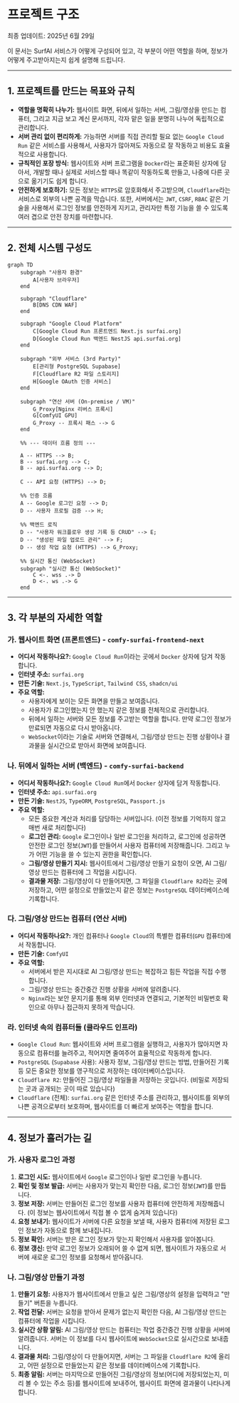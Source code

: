 # 프로젝트 구조
최종 업데이트: 2025년 6월 29일

이 문서는 SurfAI 서비스가 어떻게 구성되어 있고, 각 부분이 어떤 역할을 하며, 정보가 어떻게 주고받아지는지 쉽게 설명해 드립니다.

---

## 1. 프로젝트를 만드는 목표와 규칙

-   **역할을 명확히 나누기:** 웹사이트 화면, 뒤에서 일하는 서버, 그림/영상을 만드는 컴퓨터, 그리고 지금 보고 계신 문서까지, 각자 맡은 일을 분명히 나누어 독립적으로 관리합니다.
-   **서버 관리 없이 편리하게:** 가능하면 서버를 직접 관리할 필요 없는 `Google Cloud Run` 같은 서비스를 사용해서, 사용자가 많아져도 자동으로 잘 작동하고 비용도 효율적으로 사용합니다.
-   **규칙적인 포장 방식:** 웹사이트와 서버 프로그램을 `Docker`라는 표준화된 상자에 담아서, 개발할 때나 실제로 서비스할 때나 똑같이 작동하도록 만들고, 나중에 다른 곳으로 옮기기도 쉽게 합니다.
-   **안전하게 보호하기:** 모든 정보는 `HTTPS`로 암호화해서 주고받으며, `Cloudflare`라는 서비스로 외부의 나쁜 공격을 막습니다. 또한, 서버에서는 `JWT`, `CSRF`, `RBAC` 같은 기술을 사용해서 로그인 정보를 안전하게 지키고, 관리자만 특정 기능을 쓸 수 있도록 여러 겹으로 안전 장치를 마련합니다.

---

## 2. 전체 시스템 구성도

```mermaid
graph TD
    subgraph "사용자 환경"
        A[사용자 브라우저]
    end

    subgraph "Cloudflare"
        B[DNS CDN WAF]
    end

    subgraph "Google Cloud Platform"
        C[Google Cloud Run 프론트엔드 Next.js surfai.org]
        D[Google Cloud Run 백엔드 NestJS api.surfai.org]
    end

    subgraph "외부 서비스 (3rd Party)"
        E[관리형 PostgreSQL Supabase]
        F[Cloudflare R2 파일 스토리지]
        H[Google OAuth 인증 서비스]
    end
    
    subgraph "연산 서버 (On-premise / VM)"
        G_Proxy[Nginx 리버스 프록시]
        G[ComfyUI GPU]
        G_Proxy -- 프록시 패스 --> G
    end

    %% --- 데이터 흐름 정의 ---

    A -- HTTPS --> B;
    B -- surfai.org --> C;
    B -- api.surfai.org --> D;
    
    C -- API 요청 (HTTPS) --> D;
    
    %% 인증 흐름
    A -- Google 로그인 요청 --> D;
    D -- 사용자 프로필 검증 --> H;

    %% 백엔드 로직
    D -- "사용자 워크플로우 생성 기록 등 CRUD" --> E;
    D -- "생성된 파일 업로드 관리" --> F;
    D -- 생성 작업 요청 (HTTPS) --> G_Proxy;
    
    %% 실시간 통신 (WebSocket)
    subgraph "실시간 통신 (WebSocket)"
        C <-. wss .-> D
        D <-. ws .-> G
    end
```

---

## 3. 각 부분의 자세한 역할

### 가. 웹사이트 화면 (프론트엔드) - `comfy-surfai-frontend-next`

-   **어디서 작동하나요?:** `Google Cloud Run`이라는 곳에서 `Docker` 상자에 담겨 작동합니다.
-   **인터넷 주소:** `surfai.org`
-   **만든 기술:** `Next.js`, `TypeScript`, `Tailwind CSS`, `shadcn/ui`
-   **주요 역할:**
    -   사용자에게 보이는 모든 화면을 만들고 보여줍니다.
    -   사용자가 로그인했는지 안 했는지 같은 정보를 전체적으로 관리합니다.
    -   뒤에서 일하는 서버와 모든 정보를 주고받는 역할을 합니다. 만약 로그인 정보가 만료되면 자동으로 다시 받아옵니다.
    -   `WebSocket`이라는 기술로 서버와 연결해서, 그림/영상 만드는 진행 상황이나 결과물을 실시간으로 받아서 화면에 보여줍니다.

### 나. 뒤에서 일하는 서버 (백엔드) - `comfy-surfai-backend`

-   **어디서 작동하나요?:** `Google Cloud Run`에서 `Docker` 상자에 담겨 작동합니다.
-   **인터넷 주소:** `api.surfai.org`
-   **만든 기술:** `NestJS`, `TypeORM`, `PostgreSQL`, `Passport.js`
-   **주요 역할:**
    -   모든 중요한 계산과 처리를 담당하는 서버입니다. (이전 정보를 기억하지 않고 매번 새로 처리합니다)
    -   **로그인 관리:** `Google` 로그인이나 일반 로그인을 처리하고, 로그인에 성공하면 안전한 로그인 정보(`JWT`)를 만들어서 사용자 컴퓨터에 저장해줍니다. 그리고 누가 어떤 기능을 쓸 수 있는지 권한을 확인합니다.
    -   **그림/영상 만들기 지시:** 웹사이트에서 그림/영상 만들기 요청이 오면, AI 그림/영상 만드는 컴퓨터에 그 작업을 시킵니다.
    -   **결과물 저장:** 그림/영상이 다 만들어지면, 그 파일을 `Cloudflare R2`라는 곳에 저장하고, 어떤 설정으로 만들었는지 같은 정보는 `PostgreSQL` 데이터베이스에 기록합니다.

### 다. 그림/영상 만드는 컴퓨터 (연산 서버)

-   **어디서 작동하나요?:** 개인 컴퓨터나 `Google Cloud`의 특별한 컴퓨터(`GPU` 컴퓨터)에서 작동합니다.
-   **만든 기술:** `ComfyUI`
-   **주요 역할:**
    -   서버에서 받은 지시대로 AI 그림/영상 만드는 복잡하고 힘든 작업을 직접 수행합니다.
    -   그림/영상 만드는 중간중간 진행 상황을 서버에 알려줍니다.
    -   `Nginx`라는 보안 문지기를 통해 외부 인터넷과 연결되고, 기본적인 비밀번호 확인으로 아무나 접근하지 못하게 막습니다.

### 라. 인터넷 속의 컴퓨터들 (클라우드 인프라)

-   `Google Cloud Run`: 웹사이트와 서버 프로그램을 실행하고, 사용자가 많아지면 자동으로 컴퓨터를 늘려주고, 적어지면 줄여주어 효율적으로 작동하게 합니다.
-   `PostgreSQL` (`Supabase` 사용): 사용자 정보, 그림/영상 만드는 방법, 만들어진 기록 등 모든 중요한 정보를 영구적으로 저장하는 데이터베이스입니다.
-   `Cloudflare R2`: 만들어진 그림/영상 파일들을 저장하는 곳입니다. (비밀로 저장되는 곳과 공개되는 곳이 따로 있습니다)
-   `Cloudflare` (전체): `surfai.org` 같은 인터넷 주소를 관리하고, 웹사이트를 외부의 나쁜 공격으로부터 보호하며, 웹사이트를 더 빠르게 보여주는 역할을 합니다.

---

## 4. 정보가 흘러가는 길

### 가. 사용자 로그인 과정

1.  **로그인 시도:** 웹사이트에서 `Google` 로그인이나 일반 로그인을 누릅니다.
2.  **확인 및 정보 발급:** 서버는 사용자가 맞는지 확인한 다음, 로그인 정보(`JWT`)를 만듭니다.
3.  **정보 저장:** 서버는 만들어진 로그인 정보를 사용자 컴퓨터에 안전하게 저장해줍니다. (이 정보는 웹사이트에서 직접 볼 수 없게 숨겨져 있습니다)
4.  **요청 보내기:** 웹사이트가 서버에 다른 요청을 보낼 때, 사용자 컴퓨터에 저장된 로그인 정보가 자동으로 함께 보내집니다.
5.  **정보 확인:** 서버는 받은 로그인 정보가 맞는지 확인해서 사용자를 알아봅니다.
6.  **정보 갱신:** 만약 로그인 정보가 오래되어 쓸 수 없게 되면, 웹사이트가 자동으로 서버에 새로운 로그인 정보를 요청해서 받아옵니다.

### 나. 그림/영상 만들기 과정

1.  **만들기 요청:** 사용자가 웹사이트에서 만들고 싶은 그림/영상의 설정을 입력하고 "만들기" 버튼을 누릅니다.
2.  **작업 전달:** 서버는 요청을 받아서 문제가 없는지 확인한 다음, AI 그림/영상 만드는 컴퓨터에 작업을 시킵니다.
3.  **실시간 상황 알림:** AI 그림/영상 만드는 컴퓨터는 작업 중간중간 진행 상황을 서버에 알려줍니다. 서버는 이 정보를 다시 웹사이트에 `WebSocket`으로 실시간으로 보내줍니다.
4.  **결과물 처리:** 그림/영상이 다 만들어지면, 서버는 그 파일을 `Cloudflare R2`에 올리고, 어떤 설정으로 만들었는지 같은 정보를 데이터베이스에 기록합니다.
5.  **최종 알림:** 서버는 마지막으로 만들어진 그림/영상의 정보(어디에 저장되었는지, 미리 볼 수 있는 주소 등)를 웹사이트에 보내주어, 웹사이트 화면에 결과물이 나타나게 합니다.